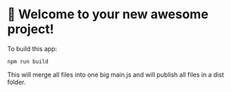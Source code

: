 # 🚀 Welcome to your new awesome project!

To build this app:

```
npm run build
```

This will merge all files into one big main.js and will publish all files in a dist folder.
